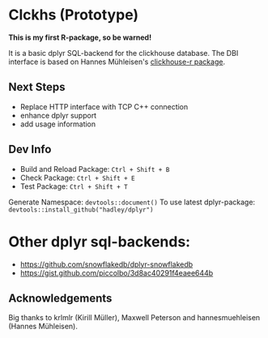 # Clckhs (Prototype)

**This is my first R-package, so be warned!**

It is a basic dplyr SQL-backend for the clickhouse database. The DBI interface is based on Hannes Mühleisen's [clickhouse-r package](https://github.com/hannesmuehleisen/clickhouse-r).

## Next Steps

 - Replace HTTP interface with TCP C++ connection
 - enhance dplyr support
 - add usage information


## Dev Info
 * Build and Reload Package:  `Ctrl + Shift + B`
 * Check Package:             `Ctrl + Shift + E`
 * Test Package:              `Ctrl + Shift + T`

Generate Namespace: `devtools::document()`
To use latest dplyr-package: ` devtools::install_github("hadley/dplyr")`


# Other dplyr sql-backends:
 * https://github.com/snowflakedb/dplyr-snowflakedb
 * https://gist.github.com/piccolbo/3d8ac40291f4eaee644b
 
## Acknowledgements
Big thanks to krlmlr (Kirill Müller), Maxwell Peterson and hannesmuehleisen (Hannes Mühleisen).
